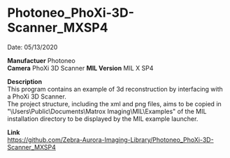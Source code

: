 # Photoneo_PhoXi-3D-Scanner_MXSP4

Date: 05/13/2020

**Manufactuer** Photoneo  
**Camera** PhoXi 3D Scanner 
**MIL Version** MIL X SP4  

**Description**  
This program contains an example of 3d reconstruction by interfacing with a PhoXi 3D Scanner.  
The project structure, including the xml and png files, aims to be copied in "\Users\Public\Documents\Matrox Imaging\MIL\Examples" of the MIL installation directory to be displayed by the MIL example launcher.

**Link**  
https://github.com/Zebra-Aurora-Imaging-Library/Photoneo_PhoXi-3D-Scanner_MXSP4
